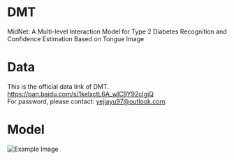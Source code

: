 # DMT
MidNet: A Multi-level Interaction Model for Type 2 Diabetes Recognition and Confidence Estimation Based on Tongue Image

# Data
This is the official data link of DMT. </br>
https://pan.baidu.com/s/1kelxctL6A_wlC9Y92cIgiQ </br>
For password, please contact: yejiayu97@outlook.com. </br>

# Model
![Example Image]()
